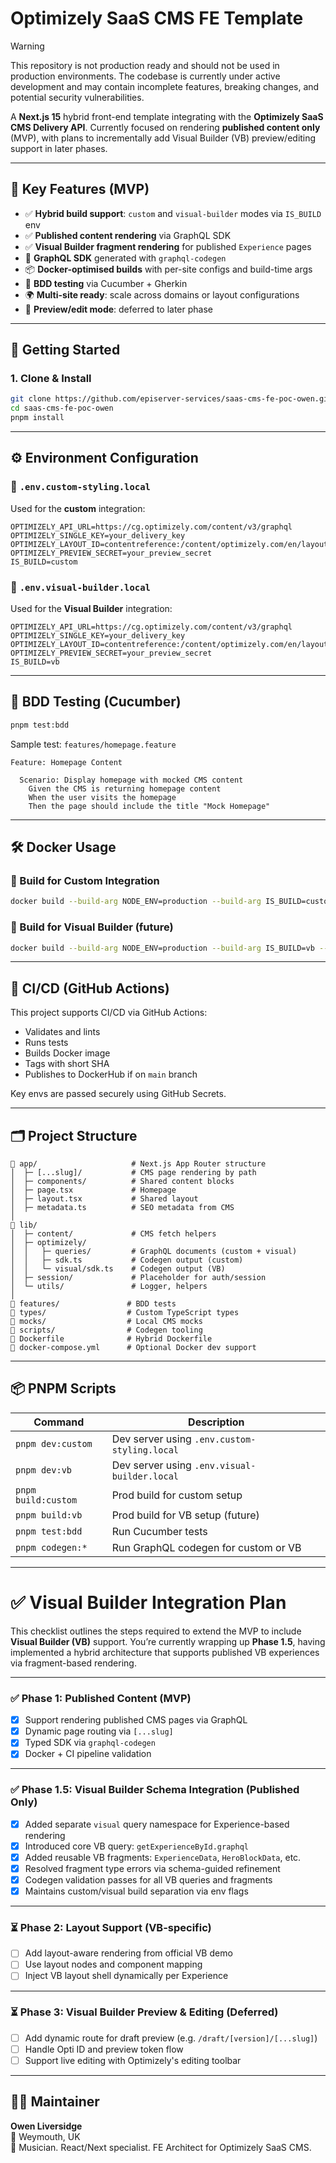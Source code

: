 # Optimizely SaaS CMS FE Template

> [!WARNING]
> This repository is not production ready and should not be used in production environments. The codebase is currently under active development and may contain incomplete features, breaking changes, and potential security vulnerabilities.

A **Next.js 15** hybrid front-end template integrating with the **Optimizely SaaS CMS Delivery API**. Currently focused on rendering **published content only** (MVP), with plans to incrementally add Visual Builder (VB) preview/editing support in later phases.

---

## 🧩 Key Features (MVP)

- ✅ **Hybrid build support**: `custom` and `visual-builder` modes via `IS_BUILD` env
- ✅ **Published content rendering** via GraphQL SDK
- ✅ **Visual Builder fragment rendering** for published `Experience` pages
- 📐 **GraphQL SDK** generated with `graphql-codegen`
- 📦 **Docker-optimised builds** with per-site configs and build-time args
- 🧪 **BDD testing** via Cucumber + Gherkin
- 🌍 **Multi-site ready**: scale across domains or layout configurations
- 🔁 **Preview/edit mode**: deferred to later phase

---

## 🚀 Getting Started

### 1. Clone & Install

```bash
git clone https://github.com/episerver-services/saas-cms-fe-poc-owen.git
cd saas-cms-fe-poc-owen
pnpm install
```

---

## ⚙️ Environment Configuration

### 🔧 `.env.custom-styling.local`

Used for the **custom** integration:

```env
OPTIMIZELY_API_URL=https://cg.optimizely.com/content/v3/graphql
OPTIMIZELY_SINGLE_KEY=your_delivery_key
OPTIMIZELY_LAYOUT_ID=contentreference:/content/optimizely.com/en/layout/
OPTIMIZELY_PREVIEW_SECRET=your_preview_secret
IS_BUILD=custom
```

### 🔧 `.env.visual-builder.local`

Used for the **Visual Builder** integration:

```env
OPTIMIZELY_API_URL=https://cg.optimizely.com/content/v3/graphql
OPTIMIZELY_SINGLE_KEY=your_delivery_key
OPTIMIZELY_LAYOUT_ID=contentreference:/content/optimizely.com/en/layout/
OPTIMIZELY_PREVIEW_SECRET=your_preview_secret
IS_BUILD=vb
```

---

## 🧪 BDD Testing (Cucumber)

```bash
pnpm test:bdd
```

Sample test: `features/homepage.feature`

```gherkin
Feature: Homepage Content

  Scenario: Display homepage with mocked CMS content
    Given the CMS is returning homepage content
    When the user visits the homepage
    Then the page should include the title "Mock Homepage"
```

---

## 🛠 Docker Usage

### 🔨 Build for Custom Integration

```bash
docker build --build-arg NODE_ENV=production --build-arg IS_BUILD=custom --build-arg OPTIMIZELY_API_URL=https://cg.optimizely.com/content/v3/graphql --build-arg OPTIMIZELY_SINGLE_KEY=your_delivery_key --build-arg OPTIMIZELY_PREVIEW_SECRET=your_preview_secret --build-arg OPTIMIZELY_LAYOUT_ID=layout_id -t optimizely-fe:custom .
```

### 🔨 Build for Visual Builder (future)

```bash
docker build --build-arg NODE_ENV=production --build-arg IS_BUILD=vb --build-arg OPTIMIZELY_API_URL=https://cg.optimizely.com/content/v3/graphql --build-arg OPTIMIZELY_SINGLE_KEY=your_delivery_key --build-arg OPTIMIZELY_PREVIEW_SECRET=your_preview_secret --build-arg OPTIMIZELY_LAYOUT_ID=layout_id -t optimizely-fe:vb .
```

---

## 🤖 CI/CD (GitHub Actions)

This project supports CI/CD via GitHub Actions:

- Validates and lints
- Runs tests
- Builds Docker image
- Tags with short SHA
- Publishes to DockerHub if on `main` branch

Key envs are passed securely using GitHub Secrets.

---

## 🗂 Project Structure

```
📁 app/                     # Next.js App Router structure
│  ├─ [...slug]/           # CMS page rendering by path
│  ├─ components/          # Shared content blocks
│  ├─ page.tsx             # Homepage
│  ├─ layout.tsx           # Shared layout
│  ├─ metadata.ts          # SEO metadata from CMS
│
📁 lib/
│  ├─ content/             # CMS fetch helpers
│  ├─ optimizely/
│  │   ├─ queries/         # GraphQL documents (custom + visual)
│  │   ├─ sdk.ts           # Codegen output (custom)
│  │   └─ visual/sdk.ts    # Codegen output (VB)
│  ├─ session/             # Placeholder for auth/session
│  └─ utils/               # Logger, helpers
│
📁 features/               # BDD tests
📁 types/                  # Custom TypeScript types
📁 mocks/                  # Local CMS mocks
📁 scripts/                # Codegen tooling
📄 Dockerfile              # Hybrid Dockerfile
📄 docker-compose.yml      # Optional Docker dev support
```

---

## 📦 PNPM Scripts

| Command             | Description                                  |
| ------------------- | -------------------------------------------- |
| `pnpm dev:custom`   | Dev server using `.env.custom-styling.local` |
| `pnpm dev:vb`       | Dev server using `.env.visual-builder.local` |
| `pnpm build:custom` | Prod build for custom setup                  |
| `pnpm build:vb`     | Prod build for VB setup (future)             |
| `pnpm test:bdd`     | Run Cucumber tests                           |
| `pnpm codegen:*`    | Run GraphQL codegen for custom or VB         |

---

# ✅ Visual Builder Integration Plan

This checklist outlines the steps required to extend the MVP to include **Visual Builder (VB)** support. You’re currently wrapping up **Phase 1.5**, having implemented a hybrid architecture that supports published VB experiences via fragment-based rendering.

---

### ✅ Phase 1: Published Content (MVP)

- [x] Support rendering published CMS pages via GraphQL
- [x] Dynamic page routing via `[...slug]`
- [x] Typed SDK via `graphql-codegen`
- [x] Docker + CI pipeline validation

---

### ✅ Phase 1.5: Visual Builder Schema Integration (Published Only)

- [x] Added separate `visual` query namespace for Experience-based rendering
- [x] Introduced core VB query: `getExperienceById.graphql`
- [x] Added reusable VB fragments: `ExperienceData`, `HeroBlockData`, etc.
- [x] Resolved fragment type errors via schema-guided refinement
- [x] Codegen validation passes for all VB queries and fragments
- [x] Maintains custom/visual build separation via env flags

---

### ⏳ Phase 2: Layout Support (VB-specific)

- [ ] Add layout-aware rendering from official VB demo
- [ ] Use layout nodes and component mapping
- [ ] Inject VB layout shell dynamically per Experience

---

### ⏳ Phase 3: Visual Builder Preview & Editing (Deferred)

- [ ] Add dynamic route for draft preview (e.g. `/draft/[version]/[...slug]`)
- [ ] Handle Opti ID and preview token flow
- [ ] Support live editing with Optimizely's editing toolbar

---

## 👨‍💻 Maintainer

**Owen Liversidge**  
📍 Weymouth, UK  
🎸 Musician. React/Next specialist. FE Architect for Optimizely SaaS CMS.
